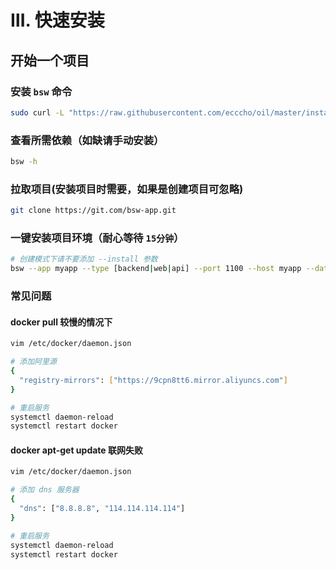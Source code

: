 
# Ⅲ. 快速安装

## 开始一个项目  

### 安装 `bsw` 命令

```bash
sudo curl -L "https://raw.githubusercontent.com/ecccho/oil/master/install/bsw.sh" -o /usr/local/bin/bsw && sudo chmod a+x /usr/local/bin/bsw
```

### 查看所需依赖（如缺请手动安装）

```bash
bsw -h
```

### 拉取项目(安装项目时需要，如果是创建项目可忽略)

```bash
git clone https://git.com/bsw-app.git
```

### 一键安装项目环境（耐心等待 `15分钟`）

```bash
# 创建模式下请不要添加 --install 参数
bsw --app myapp --type [backend|web|api] --port 1100 --host myapp --database myapp [--install]
```

### 常见问题

#### docker pull 较慢的情况下

```bash
vim /etc/docker/daemon.json

# 添加阿里源
{
  "registry-mirrors": ["https://9cpn8tt6.mirror.aliyuncs.com"]
}

# 重启服务
systemctl daemon-reload
systemctl restart docker
```

#### docker apt-get update 联网失败

```bash
vim /etc/docker/daemon.json

# 添加 dns 服务器
{
  "dns": ["8.8.8.8", "114.114.114.114"]
}

# 重启服务
systemctl daemon-reload
systemctl restart docker
```